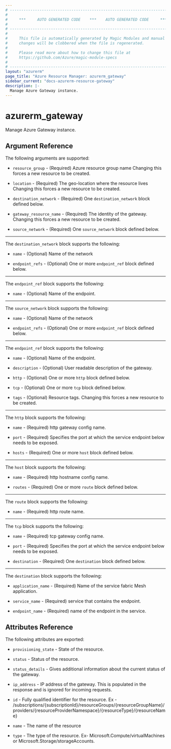 ```yaml
---
# ----------------------------------------------------------------------------
#
#     ***     AUTO GENERATED CODE    ***    AUTO GENERATED CODE     ***
#
# ----------------------------------------------------------------------------
#
#     This file is automatically generated by Magic Modules and manual
#     changes will be clobbered when the file is regenerated.
#
#     Please read more about how to change this file at
#     https://github.com/Azure/magic-module-specs
#
# ----------------------------------------------------------------------------
layout: "azurerm"
page_title: "Azure Resource Manager: azurerm_gateway"
sidebar_current: "docs-azurerm-resource-gateway"
description: |-
  Manage Azure Gateway instance.
---
```


# azurerm_gateway

Manage Azure Gateway instance.


## Argument Reference

The following arguments are supported:

* `resource_group` - (Required) Azure resource group name Changing this forces a new resource to be created.

* `location` - (Required) The geo-location where the resource lives Changing this forces a new resource to be created.

* `destination_network` - (Required) One `destination_network` block defined below.

* `gateway_resource_name` - (Required) The identity of the gateway. Changing this forces a new resource to be created.

* `source_network` - (Required) One `source_network` block defined below.

---

The `destination_network` block supports the following:

* `name` - (Optional) Name of the network

* `endpoint_refs` - (Optional) One or more `endpoint_ref` block defined below.


---

The `endpoint_ref` block supports the following:

* `name` - (Optional) Name of the endpoint.

---

The `source_network` block supports the following:

* `name` - (Optional) Name of the network

* `endpoint_refs` - (Optional) One or more `endpoint_ref` block defined below.


---

The `endpoint_ref` block supports the following:

* `name` - (Optional) Name of the endpoint.

* `description` - (Optional) User readable description of the gateway.

* `http` - (Optional) One or more `http` block defined below.

* `tcp` - (Optional) One or more `tcp` block defined below.

* `tags` - (Optional) Resource tags. Changing this forces a new resource to be created.

---

The `http` block supports the following:

* `name` - (Required) http gateway config name.

* `port` - (Required) Specifies the port at which the service endpoint below needs to be exposed.

* `hosts` - (Required) One or more `host` block defined below.


---

The `host` block supports the following:

* `name` - (Required) http hostname config name.

* `routes` - (Required) One or more `route` block defined below.


---

The `route` block supports the following:

* `name` - (Required) http route name.

---

The `tcp` block supports the following:

* `name` - (Required) tcp gateway config name.

* `port` - (Required) Specifies the port at which the service endpoint below needs to be exposed.

* `destination` - (Required) One `destination` block defined below.


---

The `destination` block supports the following:

* `application_name` - (Required) Name of the service fabric Mesh application.

* `service_name` - (Required) service that contains the endpoint.

* `endpoint_name` - (Required) name of the endpoint in the service.

## Attributes Reference

The following attributes are exported:

* `provisioning_state` - State of the resource.

* `status` - Status of the resource.

* `status_details` - Gives additional information about the current status of the gateway.

* `ip_address` - IP address of the gateway. This is populated in the response and is ignored for incoming requests.

* `id` - Fully qualified identifier for the resource. Ex - /subscriptions/{subscriptionId}/resourceGroups/{resourceGroupName}/providers/{resourceProviderNamespace}/{resourceType}/{resourceName}

* `name` - The name of the resource

* `type` - The type of the resource. Ex- Microsoft.Compute/virtualMachines or Microsoft.Storage/storageAccounts.
